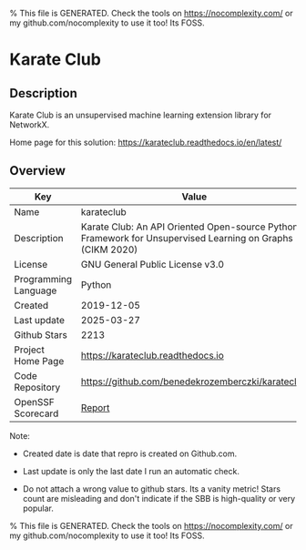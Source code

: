 
% This file is GENERATED. Check the tools on https://nocomplexity.com/ or my github.com/nocomplexity to use it too! Its FOSS. 

# Karate Club

## Description 

Karate Club is an unsupervised machine learning extension library for NetworkX.

Home page for this solution: https://karateclub.readthedocs.io/en/latest/ 

## Overview 

| Key | Value |
| --- | --- |
| Name | karateclub |
| Description | Karate Club: An API Oriented Open-source Python Framework for Unsupervised Learning on Graphs (CIKM 2020) |
| License | GNU General Public License v3.0 |
| Programming Language | Python |
| Created | 2019-12-05 |
| Last update | 2025-03-27 |
| Github Stars | 2213 |
| Project Home Page | https://karateclub.readthedocs.io |
| Code Repository | https://github.com/benedekrozemberczki/karateclub |
| OpenSSF Scorecard | [Report](https://securityscorecards.dev/viewer/?uri=github.com/benedekrozemberczki/karateclub) |

Note:
 - Created date is date that repro is created on Github.com. 

- Last update is only the last date I run an automatic check. 

- Do not attach a wrong value to github stars. Its a vanity metric! Stars count are misleading and 
don't indicate if the SBB is high-quality or very popular.

% This file is GENERATED. Check the tools on https://nocomplexity.com/ or my github.com/nocomplexity to use it too! Its FOSS. 


